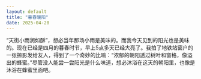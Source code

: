```yaml
---
layout: default
title: "暮春暖阳"
date: 2025-04-20
---
```


“天街小雨润如酥”，想必当年那场小雨是美味的。而我今天见到的阳光也是美味的。现在已经是四月的暮春时节，早上5点多天已经大亮了。我拍了地铁站窗户的一张掠影发给友人，得到了一个奇妙的比喻：“浓郁的朝阳透过树叶和窗格，像溢出的蜂蜜。”尽管没人能尝一尝阳光是什么味道，想必沐浴在这天的朝阳里，也像是沐浴在蜂蜜里面吧。
